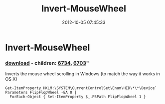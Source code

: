 ﻿---
pid:            3680
parent:         0
children:       6734,6703
poster:         Joel Bennett
title:          Invert-MouseWheel
date:           2012-10-05 07:45:33
format:         posh
---

# Invert-MouseWheel

### [download](3680.ps1) - children: [6734](6734.md), [6703](6703.md)"

Inverts the mouse wheel scrolling in Windows (to match the way it works in OS X)

```posh
Get-ItemProperty HKLM:\SYSTEM\CurrentControlSet\Enum\HID\*\*\Device` Parameters FlipFlopWheel -EA 0 | 
  ForEach-Object { Set-ItemProperty $_.PSPath FlipFlopWheel 1 }
```
